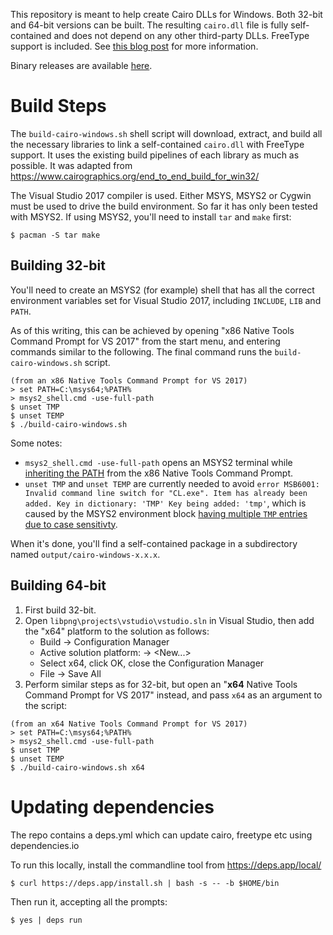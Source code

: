 This repository is meant to help create Cairo DLLs for Windows. Both 32-bit and 64-bit versions can be built. The resulting `cairo.dll` file is fully self-contained and does not depend on any other third-party DLLs. FreeType support is included. See [this blog post](http://preshing.com/20170529/heres-a-standalone-cairo-dll-for-windows) for more information.

Binary releases are available [here](https://github.com/preshing/cairo-windows/releases).

# Build Steps

The `build-cairo-windows.sh` shell script will download, extract, and build all the necessary libraries to link a self-contained `cairo.dll` with FreeType support. It uses the existing build pipelines of each library as much as possible. It was adapted from https://www.cairographics.org/end_to_end_build_for_win32/

The Visual Studio 2017 compiler is used. Either MSYS, MSYS2 or Cygwin must be used to drive the build environment. So far it has only been tested with MSYS2. If using MSYS2, you'll need to install `tar` and `make` first:

    $ pacman -S tar make

## Building 32-bit

You'll need to create an MSYS2 (for example) shell that has all the correct environment variables set for Visual Studio 2017, including `INCLUDE`, `LIB` and `PATH`.

As of this writing, this can be achieved by opening "x86 Native Tools Command Prompt for VS 2017" from the start menu, and entering commands similar to the following. The final command runs the `build-cairo-windows.sh` script.

```
(from an x86 Native Tools Command Prompt for VS 2017)
> set PATH=C:\msys64;%PATH%
> msys2_shell.cmd -use-full-path
$ unset TMP
$ unset TEMP
$ ./build-cairo-windows.sh
```

Some notes:

* `msys2_shell.cmd -use-full-path` opens an MSYS2 terminal while [inheriting the PATH](https://sourceforge.net/p/msys2/discussion/general/thread/dbe17030/#3f85) from the x86 Native Tools Command Prompt.
* `unset TMP` and `unset TEMP` are currently needed to avoid `error MSB6001: Invalid command line switch for "CL.exe". Item has already been added. Key in dictionary: 'TMP' Key being added: 'tmp'`, which is caused by the MSYS2 environment block [having multiple `TMP` entries due to case sensitivty](https://cmake.org/Bug/print_bug_page.php?bug_id=13131).

When it's done, you'll find a self-contained package in a subdirectory named `output/cairo-windows-x.x.x`.

## Building 64-bit

1. First build 32-bit.
2. Open `libpng\projects\vstudio\vstudio.sln` in Visual Studio, then add the "x64" platform to the solution as follows:
   * Build &rarr; Configuration Manager
   * Active solution platform: &rarr; <New...>
   * Select x64, click OK, close the Configuration Manager
   * File &rarr; Save All
3. Perform similar steps as for 32-bit, but open an "**x64** Native Tools Command Prompt for VS 2017" instead, and pass `x64` as an argument to the script:

```
(from an x64 Native Tools Command Prompt for VS 2017)
> set PATH=C:\msys64;%PATH%
> msys2_shell.cmd -use-full-path
$ unset TMP
$ unset TEMP
$ ./build-cairo-windows.sh x64
```

# Updating dependencies

The repo contains a deps.yml which can update cairo, freetype etc using dependencies.io


To run this locally, install the commandline tool from https://deps.app/local/

```
$ curl https://deps.app/install.sh | bash -s -- -b $HOME/bin
```

Then run it, accepting all the prompts:
```
$ yes | deps run
```

